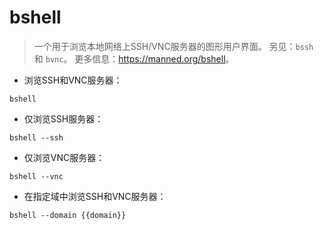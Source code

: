 # bshell

> 一个用于浏览本地网络上SSH/VNC服务器的图形用户界面。
> 另见：`bssh` 和 `bvnc`。
> 更多信息：<https://manned.org/bshell>。

- 浏览SSH和VNC服务器：

`bshell`

- 仅浏览SSH服务器：

`bshell --ssh`

- 仅浏览VNC服务器：

`bshell --vnc`

- 在指定域中浏览SSH和VNC服务器：

`bshell --domain {{domain}}`